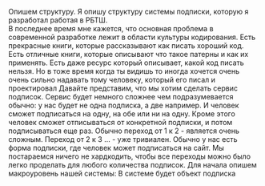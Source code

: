 Опишем структуру. Я опишу структуру системы подписки, которую я разработал работая в РБТШ.   
В последнее время мне кажется, что основная проблема в современной разработке лежит в области культуры кодирования. Есть прекрасные книги, которые рассказывают как писать хороший код. Есть отличные книги, которые описывают что такое патерны и как их применять. Есть даже ресурс который описывает, какой код писать нельзя. Но в тоже время когда ты видишь то иногда хочется очень очень сильно надавать тому человеку, который его писал и проектировал
Давайте представим, что мы хотим сделать сервис подписок. Сервис будет немного сложнее чем подразумевается обычно: у нас будет не одна подписка, а две например. И человек сможет подписаться на одну, на обе или ни на одну. Кроме этого человек сможет отписываться от конкретной подписки, и потом подписываться еще раз. Обычно переход от 1 к 2 - является очень сложным. Переход от 2 к 3 ... - уже тривиален. Обычно у нас есть форма подписки, где человек может подписаться на сайт. 
Мы постараемся ничего не хардкодить, чтобы все переходы можно было легко проделать для любого количества подписок. 
Для начала опишем макроуровень нашей системы:
В системе будет объект подписка